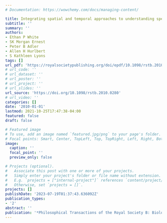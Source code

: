 ```yaml
---
# Documentation: https://wowchemy.com/docs/managing-content/

title: Integrating spatial and temporal approaches to understanding species richness
subtitle: ''
summary: ''
authors:
- Ethan P White
- SK Morgan Ernest
- Peter B Adler
- Allen H Hurlbert
- S Kathleen Lyons
tags: []
url_pdf: 'https://royalsocietypublishing.org/doi/epdf/10.1098/rstb.2010.0280'
# url_code: ''
# url_dataset: ''
# url_poster: ''
# url_project: ''
# url_slides: ''
url_source: 'https://doi.org/10.1098/rstb.2010.0280'
# url_video: ''
categories: []
date: '2010-01-01'
lastmod: 2021-10-25T17:47:38-04:00
featured: false
draft: false

# Featured image
# To use, add an image named `featured.jpg/png` to your page's folder.
# Focal points: Smart, Center, TopLeft, Top, TopRight, Left, Right, BottomLeft, Bottom, BottomRight.
image:
  caption: ''
  focal_point: ''
  preview_only: false

# Projects (optional).
#   Associate this post with one or more of your projects.
#   Simply enter your project's folder or file name without extension.
#   E.g. `projects = ["internal-project"]` references `content/project/deep-learning/index.md`.
#   Otherwise, set `projects = []`.
projects: []
publishDate: '2023-07-19T01:37:43.636092Z'
publication_types:
- '2'
abstract: ''
publication: '*Philosophical Transactions of the Royal Society B: Biological Sciences*'
---
```

